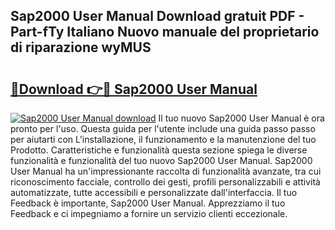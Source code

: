 ## Sap2000 User Manual Download gratuit PDF - Part-fTy Italiano Nuovo manuale del proprietario di riparazione wyMUS

# <h2><a href="http://dfgfqp.blite.top/?on=Sap2000+User+Manual">🔗Download 👉🔴 Sap2000 User Manual</a></h2>

[![Sap2000 User Manual download](https://i.imgur.com/lujVjoI.png)](http://dfgfqp.blite.top/?on=Sap2000+User+Manual)
Il tuo nuovo Sap2000 User Manual è ora pronto per l'uso. Questa guida per l'utente include una guida passo passo per aiutarti con L'installazione, il funzionamento e la manutenzione del tuo Prodotto. Caratteristiche e funzionalità questa sezione spiega le diverse funzionalità e funzionalità del tuo nuovo Sap2000 User Manual. Sap2000 User Manual ha un'impressionante raccolta di funzionalità avanzate, tra cui riconoscimento facciale, controllo dei gesti, profili personalizzabili e attività automatizzate, tutte accessibili e personalizzate dall'interfaccia. Il tuo Feedback è importante, Sap2000 User Manual. Apprezziamo il tuo Feedback e ci impegniamo a fornire un servizio clienti eccezionale.
